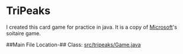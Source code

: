 # TriPeaks
I created this card game for practice in java. It is a copy of [Microsoft](http://www.microsoft.com/en-us/)'s soitaire game.

##Main File Location-##
Class:  [src/tripeaks/Game.java](https://github.com/AdamSeidman/TriPeaks/blob/master/src/tripeaks/Game.java)
